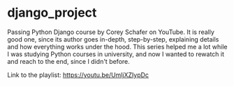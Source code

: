 # django_project

Passing Python Django course by Corey Schafer on YouTube.
It is really good one, since its author goes in-depth, step-by-step, explaining details and how everything works under the hood.
This series helped me a lot while I was studying Python courses in university, and now I wanted to rewatch it and reach to the end, since I didn't before.


Link to the playlist:
https://youtu.be/UmljXZIypDc

